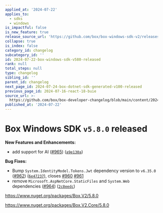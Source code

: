 ```yaml
---
applied_at: '2024-07-22'
applies_to:
  - sdks
  - windows
is_impactful: false
is_new_feature: true
release_source_url: 'https://github.com/box/box-windows-sdk-v2/releases/tag/v5.8.0'
collapse: true
is_index: false
category_id: changelog
subcategory_id: ''
id: 2024-07-22-box-windows-sdk-v580-released
rank: null
total_steps: null
type: changelog
sibling_id: ''
parent_id: changelog
next_page_id: 2024-07-24-box-dotnet-sdk-generated-v100-released
previous_page_id: 2024-07-16-react-18-buie
source_url: >-
  https://github.com/box/box-developer-changelog/blob/main/content/2024/07-22-box-windows-sdk-v580-released.md
published_at: '2024-07-22'
---
```

# Box Windows SDK `v5.8.0` released

**New Features and Enhancements:**

* add support for AI ([#965][1]) ([`a9e130a`][2])

**Bug Fixes:**

* Bump `System.IdentityModel.Tokens.Jwt` dependency version to `v6.35.0` ([#962][3]) ([`6e47237`][4]), closes [#960][5] [#961][6]
* remove `Microsoft.AspNetCore.StaticFiles` and `System.Web` dependencies ([#964][7]) ([`2c8eedc`][8])

<https://www.nuget.org/packages/Box.V2/5.8.0>

<https://www.nuget.org/packages/Box.V2.Core/5.8.0>

[1]: https://github.com/box/box-windows-sdk-v2/issues/965

[2]: https://github.com/box/box-windows-sdk-v2/commit/a9e130a99cf9862f9b50178a6188b2820f9f2c32

[3]: https://github.com/box/box-windows-sdk-v2/issues/962

[4]: https://github.com/box/box-windows-sdk-v2/commit/6e472378e2fccea2db67bf5ef0eb017a31491703

[5]: https://github.com/box/box-windows-sdk-v2/issues/960

[6]: https://github.com/box/box-windows-sdk-v2/issues/961

[7]: https://github.com/box/box-windows-sdk-v2/issues/964

[8]: https://github.com/box/box-windows-sdk-v2/commit/2c8eedc91c473aca52249aad443345471ca7eafc